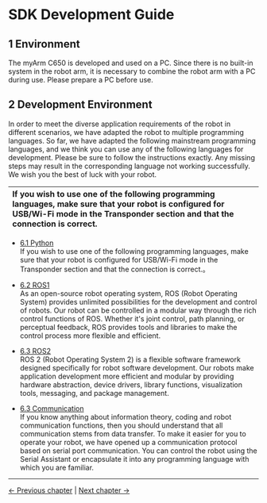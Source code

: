 # SDK Development Guide

## 1 Environment

The myArm C650 is developed and used on a PC. Since there is no built-in system in the robot arm, it is necessary to combine the robot arm with a PC during use. Please prepare a PC before use.

## 2 Development Environment

In order to meet the diverse application requirements of the robot in different scenarios, we have adapted the robot to multiple programming languages. So far, we have adapted the following mainstream programming languages, and we think you can use any of the following languages for development. Please be sure to follow the instructions exactly. Any missing steps may result in the corresponding language not working successfully. We wish you the best of luck with your robot.

| **If you wish to use one of the following programming languages, make sure that your robot is configured for USB/Wi-Fi mode in the Transponder section and that the connection is correct.** |
| :-------------------------------------------------------------------------------------------------------------|

- [6.1 Python](./6.1-BasedOnPythonDevelopmentAndUse/1_download.md)<br>
  If you wish to use one of the following programming languages, make sure that your robot is configured for USB/Wi-Fi mode in the Transponder section and that the connection is correct.。<br>
  
- [6.2 ROS1](./6.2-DevelopmentAndUseBasedOnROS1/1_download.md)<br>
  As an open-source robot operating system, ROS (Robot Operating System) provides unlimited possibilities for the development and control of robots. Our robot can be controlled in a modular way through the rich control functions of ROS. Whether it's joint control, path planning, or perceptual feedback, ROS provides tools and libraries to make the control process more flexible and efficient.</br> 

- [6.3 ROS2](./6.2-DevelopmentAndUseBasedOnROS1/1_download.md)<br>ROS 2 (Robot Operating System 2) is a flexible software framework designed specifically for robot software development. Our robots make application development more efficient and modular by providing hardware abstraction, device drivers, library functions, visualization tools, messaging, and package management.</br>

- [6.3 Communication](./6.4-DevelopmentBasedOnCommunicationProtocolPackage/6.4.1-CommunicationDoc.md)<br>
  If you know anything about information theory, coding and robot communication functions, then you should understand that all communication stems from data transfer. To make it easier for you to operate your robot, we have opened up a communication protocol based on serial port communication. You can control the robot using the Serial Assistant or encapsulate it into any programming language with which you are familiar.

---

[← Previous chapter](../5-BasicFunctions/README.md) | [Next chapter →](../7-SuccessfulCases/7-SuccessfulCases.md)